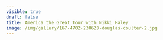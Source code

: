 ```yaml
---
visible: true
draft: false
title: America the Great Tour with Nikki Haley
image: /img/gallery/167-4702-230628-douglas-coulter-2.jpg
---
```


